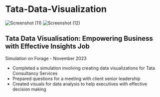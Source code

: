 # Tata-Data-Visualization

![Screenshot (11)](https://github.com/Selvam2002/Tata-Data-Visualization/assets/114659384/1887e6c9-f37c-481d-a1f7-e74cd2e5ff09)
![Screenshot (12)](https://github.com/Selvam2002/Tata-Data-Visualization/assets/114659384/dd046b9c-8038-4358-a705-0457edf25eed)


## Tata Data Visualisation: Empowering Business with Effective Insights Job
Simulation on Forage - November 2023

 * Completed a simulation involving creating data visualizations for Tata
   Consultancy Services
 * Prepared questions for a meeting with client senior leadership
 * Created visuals for data analysis to help executives with effective decision
   making
